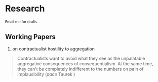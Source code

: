 # Research

<small>Email me for drafts.</small>

## Working Papers

1. on contractualist hostility to aggregation
> Contractualists want to avoid what they see as the unpalatable aggregative consequences of consequentialism. At the same time, they can't be completely indifferent to the numbers on pain of implausibility (*pace* Taurek )